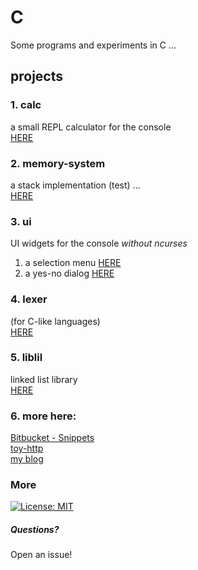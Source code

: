 # C
Some programs and experiments in C ...

## projects

### 1. calc

a small REPL calculator for the console  
[HERE](calc/calc.md)


### 2. memory-system

a stack implementation (test) ...  
[HERE](memory-system/memory-system.md)


### 3. ui
UI widgets for the console *without ncurses*  
1. a selection menu [HERE](ui/menu.md)  
2. a yes-no dialog [HERE](ui/dialog.md)

### 4. lexer  
(for C-like languages)  
[HERE](lexer/README.md)  

### 5. liblil  
linked list library  
[HERE](liblil/README.md)  

### 6. more here:
[Bitbucket - Snippets](https://bitbucket.org/snippets/lukashimsel/)  
[toy-http](https://github.com/lukas-h/toy-http)  
[my blog](http://himsel.me)


### More
[![License: MIT](https://img.shields.io/badge/License-MIT-yellow.svg)](https://opensource.org/licenses/MIT)

##### Questions?
Open an issue!
